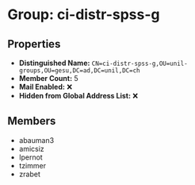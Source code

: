 # Group: ci-distr-spss-g

## Properties

- **Distinguished Name:** `CN=ci-distr-spss-g,OU=unil-groups,OU=gesu,DC=ad,DC=unil,DC=ch`
- **Member Count:** 5
- **Mail Enabled:** ❌
- **Hidden from Global Address List:** ❌

## Members

- abauman3
- amicsiz
- lpernot
- tzimmer
- zrabet
